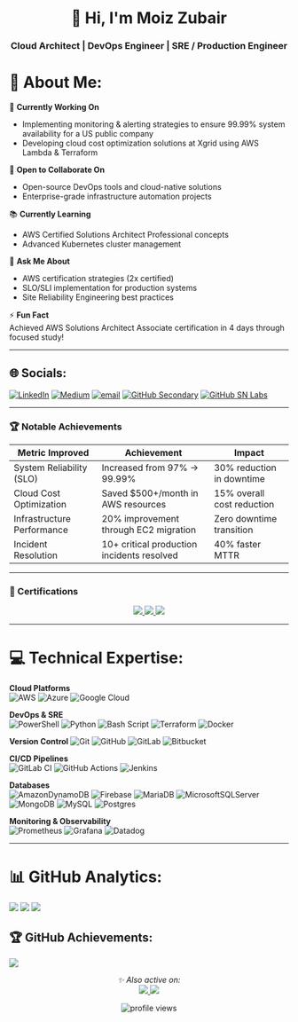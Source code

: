 <h1 align="center">👋 Hi, I'm Moiz Zubair</h1>
<h3 align="center">Cloud Architect | DevOps Engineer | SRE / Production Engineer </h3>


# 💫 About Me:
🔭 **Currently Working On**  
- Implementing monitoring & alerting strategies to ensure 99.99% system availability for a US public company  
- Developing cloud cost optimization solutions at Xgrid using AWS Lambda & Terraform  

🤝 **Open to Collaborate On**  
- Open-source DevOps tools and cloud-native solutions  
- Enterprise-grade infrastructure automation projects  

📚 **Currently Learning**  
- AWS Certified Solutions Architect Professional concepts  
- Advanced Kubernetes cluster management  

💬 **Ask Me About**  
- AWS certification strategies (2x certified)  
- SLO/SLI implementation for production systems  
- Site Reliability Engineering best practices  

⚡ **Fun Fact**  
Achieved AWS Solutions Architect Associate certification in 4 days through focused study!

---

## 🌐 Socials:
[![LinkedIn](https://img.shields.io/badge/LinkedIn-%230077B5.svg?logo=linkedin&logoColor=white)](https://linkedin.com/in/moizzubair) 
[![Medium](https://img.shields.io/badge/Medium-12100E?logo=medium&logoColor=white)](https://medium.com/@mzubair132909) 
[![email](https://img.shields.io/badge/Email-D14836?logo=gmail&logoColor=white)](mailto:mzubair132909@gmail.com) 
[![GitHub Secondary](https://img.shields.io/badge/GitHub-Moiz_0786-%23181717?style=flat&logo=github)](https://github.com/Moiz-0786)
[![GitHub SN Labs](https://img.shields.io/badge/GitHub-SN_Labs-%23181717?style=flat&logo=github)](https://github.com/moiz-zubair_snlabs)

---

### 🏆 Notable Achievements

<div align="center">
  
| **Metric Improved**          | **Achievement**                               | **Impact**                          |
|------------------------------|-----------------------------------------------|-------------------------------------|
| System Reliability (SLO)     | Increased from 97% → 99.99%                   | 30% reduction in downtime           |
| Cloud Cost Optimization      | Saved $500+/month in AWS resources            | 15% overall cost reduction           |
| Infrastructure Performance   | 20% improvement through EC2 migration         | Zero downtime transition            |
| Incident Resolution          | 10+ critical production incidents resolved    | 40% faster MTTR                     |

</div>

---

### 📜 Certifications

<p align="center">
  <a href="https://www.credly.com/users/moiz-zubair">
    <img src="https://img.shields.io/badge/AWS-Solutions_Architect-FF9900?style=for-the-badge&logo=amazon-aws&logoColor=white"/>
    <img src="https://img.shields.io/badge/GCP-Associate_Engineer-4285F4?style=for-the-badge&logo=google-cloud&logoColor=white"/>
    <img src="https://img.shields.io/badge/AWS-Cloud_Practitioner-FF9900?style=for-the-badge&logo=amazon-aws&logoColor=white"/>
  </a>
</p>

---

# 💻 Technical Expertise:
**Cloud Platforms**  
![AWS](https://img.shields.io/badge/AWS-%23FF9900.svg?style=for-the-badge&logo=amazon-aws&logoColor=white) 
![Azure](https://img.shields.io/badge/azure-%230072C6.svg?style=for-the-badge&logo=microsoftazure&logoColor=white) 
![Google Cloud](https://img.shields.io/badge/GoogleCloud-%234285F4.svg?style=for-the-badge&logo=google-cloud&logoColor=white)

**DevOps & SRE**  
![PowerShell](https://img.shields.io/badge/PowerShell-%235391FE.svg?style=for-the-badge&logo=powershell&logoColor=white) 
![Python](https://img.shields.io/badge/python-3670A0?style=for-the-badge&logo=python&logoColor=ffdd54)
![Bash Script](https://img.shields.io/badge/bash_script-%23121011.svg?style=for-the-badge&logo=gnu-bash&logoColor=white)
![Terraform](https://img.shields.io/badge/terraform-%235835CC.svg?style=for-the-badge&logo=terraform&logoColor=white)
![Docker](https://img.shields.io/badge/docker-%230db7ed.svg?style=for-the-badge&logo=docker&logoColor=white) 

**Version Control**
![Git](https://img.shields.io/badge/git-%23F05033.svg?style=for-the-badge&logo=git&logoColor=white) 
![GitHub](https://img.shields.io/badge/github-%23121011.svg?style=for-the-badge&logo=github&logoColor=white) 
![GitLab](https://img.shields.io/badge/gitlab-%23181717.svg?style=for-the-badge&logo=gitlab&logoColor=white) 
![Bitbucket](https://img.shields.io/badge/bitbucket-%230047B3.svg?style=for-the-badge&logo=bitbucket&logoColor=white) 

**CI/CD Pipelines**  
![GitLab CI](https://img.shields.io/badge/gitlab%20CI-%23181717.svg?style=for-the-badge&logo=gitlab&logoColor=white) 
![GitHub Actions](https://img.shields.io/badge/github%20actions-%232671E5.svg?style=for-the-badge&logo=githubactions&logoColor=white) 
![Jenkins](https://img.shields.io/badge/jenkins-%232C5263.svg?style=for-the-badge&logo=jenkins&logoColor=white) 

**Databases**  
![AmazonDynamoDB](https://img.shields.io/badge/Amazon%20DynamoDB-4053D6?style=for-the-badge&logo=Amazon%20DynamoDB&logoColor=white) 
![Firebase](https://img.shields.io/badge/firebase-a08021?style=for-the-badge&logo=firebase&logoColor=ffcd34) 
![MariaDB](https://img.shields.io/badge/MariaDB-003545?style=for-the-badge&logo=mariadb&logoColor=white) 
![MicrosoftSQLServer](https://img.shields.io/badge/Microsoft%20SQL%20Server-CC2927?style=for-the-badge&logo=microsoft%20sql%20server&logoColor=white) 
![MongoDB](https://img.shields.io/badge/MongoDB-%234ea94b.svg?style=for-the-badge&logo=mongodb&logoColor=white) 
![MySQL](https://img.shields.io/badge/mysql-4479A1.svg?style=for-the-badge&logo=mysql&logoColor=white) 
![Postgres](https://img.shields.io/badge/postgres-%23316192.svg?style=for-the-badge&logo=postgresql&logoColor=white)

**Monitoring & Observability**  
![Prometheus](https://img.shields.io/badge/Prometheus-E6522C?style=for-the-badge&logo=Prometheus&logoColor=white) 
![Grafana](https://img.shields.io/badge/grafana-%23F46800.svg?style=for-the-badge&logo=grafana&logoColor=white)
![Datadog](https://img.shields.io/badge/datadog-%23632CA6.svg?style=for-the-badge&logo=datadog&logoColor=white) 

---

# 📊 GitHub Analytics:
![](https://github-readme-stats.vercel.app/api?username=Moiz-Zubair&theme=github_dark&show_icons=true&hide_border=true&include_all_commits=true&count_private=true)
![](https://github-readme-streak-stats.herokuapp.com/?user=Moiz-Zubair&theme=github-dark&hide_border=true)
![](https://github-readme-stats.vercel.app/api/top-langs/?username=Moiz-Zubair&theme=github_dark&hide_border=true&layout=compact&langs_count=8)

## 🏆 GitHub Achievements:
![](https://github-profile-trophy.vercel.app/?username=Moiz-Zubair&theme=github_dark&no-frame=true&margin-w=15&margin-h=15&column=7)


<p align="center">
  <i>✨ Also active on:</i><br>
  <a href="https://github.com/Moiz-0786">
    <img src="https://img.shields.io/badge/GitHub-Moiz0786-181717?style=flat-square&logo=github&logoColor=white"/>
  </a>
  <a href="https://github.com/moiz-zubair_snlabs">
    <img src="https://img.shields.io/badge/GitHub-moizzubair_SN_Labs-181717?style=flat-square&logo=github&logoColor=white"/>
  </a>
</p>

<p align="center">
  <img src="https://komarev.com/ghpvc/?username=Moiz-Zubair&color=blue&style=flat-square" alt="profile views"/>
</p>
